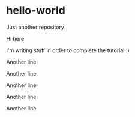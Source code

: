 # hello-world
Just another repository

Hi here

I'm writing stuff in order to complete the tutorial :)

Another line

Another line

Another line

Another line

Another line